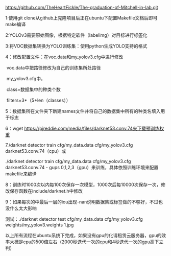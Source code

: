 https://github.com/TheHeartFickle/The-graduation-of-Mitchell-in-lab.git

1:使用git clone从github上克隆项目后正在ubuntu下配置Makefile文档后即可make编译

2:YOLOv3需要原始图像，根据特定软件（labelimg）对目标进行标签化

3:将VOC数据集转换为YOLO训练集：使用python生成YOLO支持的格式

4：修改配置文件：在voc.data和my_yolov3.cfg中进行修改

​	voc.data中把路径修改为自己的训练集所处路径

​	my_yolov3.cfg中，

​	class=数据集中的种类个数

​	filters=3*（5+len（classes））

5：数据集所在文件夹下新建names文件并将自己的数据集中所有的种类名填入用于标志

6：wget https://pjreddie.com/media/files/darknet53.conv.74来下载预训练权重

7./darknet detector train cfg/my_data.data cfg/my_yolov3.cfg darknet53.conv.74（cpu）或

./darknet detector train cfg/my_data.data cfg/my_yolov3.cfg darknet53.conv.74 - gups 0,1,2,3（gpu）来训练，具体依照训练环境来配置makefile来编译

8：训练时1000次以内每100次保存一次模型，1000次后每10000次保存一次，修改保存函数在include/darknet.h中修改

9：如果每次的中最后一层的iou出现-nan说明数据集或标签做的不够好，不过也没什么太大影响

测试：./darknet detector test cfg/my_data.data cfg/my_yolov3.cfg weights/my_yolov3.weights 1.jpg

[cfg/my_data.data cfg/my_yolov3.cfg]:自己的配置文件路径
[weights/my_yolov3.weights]:训练完成的模型路径
[1.jpg]:测试图片的路径

以上所有流程在ubuntu系统下完成，如果没有gpu的化请租赁云服务器，gpu的效率大概是cpu的500倍左右（2000秒迭代一次的cpu和4秒迭代一次的gpu高下立判）

